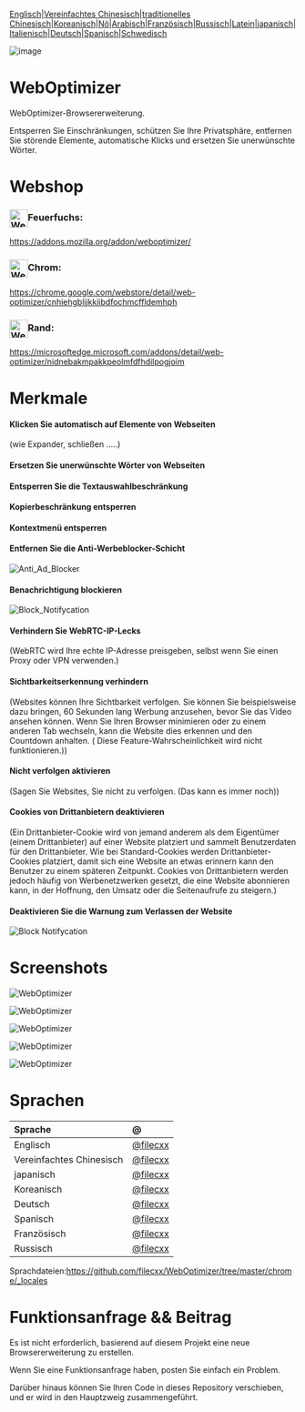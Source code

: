 [Englisch](./README.md)\|[Vereinfachtes Chinesisch](./README.zh-CN.md)\|[traditionelles Chinesisch](./README.zh-TW.md)\|[Koreanisch](./README.ko.md)\|[Nö](./README.hi.md)\|[Arabisch](./README.ar.md)\|[Französisch](./README.fr.md)\|[Russisch](./README.ru.md)\|[Latein](./README.la.md)\|[japanisch](./README.ja.md)\|[Italienisch](./README.it.md)\|[Deutsch](./README.de.md)\|[Spanisch](./README.es.md)\|[Schwedisch](./README.sv.md)

![image](chrome/icons/icon.png)

# WebOptimizer

WebOptimizer-Browsererweiterung.

Entsperren Sie Einschränkungen, schützen Sie Ihre Privatsphäre, entfernen Sie störende Elemente, automatische Klicks und ersetzen Sie unerwünschte Wörter.

# Webshop

### <img src="webstore/images/firefox.png" width="32" height="32" alt="WebOptimizer Firefox" align="center" />Feuerfuchs:

<https://addons.mozilla.org/addon/weboptimizer/>

### <img src="webstore/images/chrome.png" width="32" height="32" alt="WebOptimizer Chrome" align="center" />Chrom:

<https://chrome.google.com/webstore/detail/web-optimizer/cnhiehgbljjkkiibdfochmcffldemhph>

### <img src="webstore/images/edge.png" width="32" height="32" alt="WebOptimizer Edge" align="center" />Rand:

<https://microsoftedge.microsoft.com/addons/detail/web-optimizer/nidnebakmpakkpeolmfdfhdilpogjoim>

# Merkmale

#### Klicken Sie automatisch auf Elemente von Webseiten

(wie Expander, schließen .....)

#### Ersetzen Sie unerwünschte Wörter von Webseiten

#### Entsperren Sie die Textauswahlbeschränkung

#### Kopierbeschränkung entsperren

#### Kontextmenü entsperren

#### Entfernen Sie die Anti-Werbeblocker-Schicht

![Anti_Ad_Blocker](chrome/images/anti_adblock.png)

#### Benachrichtigung blockieren

![Block_Notifycation](chrome/images/notification.png)

#### Verhindern Sie WebRTC-IP-Lecks

(WebRTC wird Ihre echte IP-Adresse preisgeben, selbst wenn Sie einen Proxy oder VPN verwenden.)

#### Sichtbarkeitserkennung verhindern

(Websites können Ihre Sichtbarkeit verfolgen. Sie können Sie beispielsweise dazu bringen, 60 Sekunden lang Werbung anzusehen, bevor Sie das Video ansehen können. Wenn Sie Ihren Browser minimieren oder zu einem anderen Tab wechseln, kann die Website dies erkennen und den Countdown anhalten. ( Diese Feature-Wahrscheinlichkeit wird nicht funktionieren.))

#### Nicht verfolgen aktivieren

(Sagen Sie Websites, Sie nicht zu verfolgen. (Das kann es immer noch))

#### Cookies von Drittanbietern deaktivieren

(Ein Drittanbieter-Cookie wird von jemand anderem als dem Eigentümer (einem Drittanbieter) auf einer Website platziert und sammelt Benutzerdaten für den Drittanbieter. Wie bei Standard-Cookies werden Drittanbieter-Cookies platziert, damit sich eine Website an etwas erinnern kann den Benutzer zu einem späteren Zeitpunkt. Cookies von Drittanbietern werden jedoch häufig von Werbenetzwerken gesetzt, die eine Website abonnieren kann, in der Hoffnung, den Umsatz oder die Seitenaufrufe zu steigern.)

#### Deaktivieren Sie die Warnung zum Verlassen der Website

![Block Notifycation](chrome/images/leave_this_site.png)

# Screenshots

![WebOptimizer](screenshots/1.png)

![WebOptimizer](screenshots/2.png)

![WebOptimizer](screenshots/3.png)

![WebOptimizer](screenshots/auto_click.png)

![WebOptimizer](screenshots/replace_words_google.png)

# Sprachen

| Sprache                  | @                                      |
| :----------------------- | :------------------------------------- |
| Englisch                 | [@filecxx](https://github.com/filecxx) |
| Vereinfachtes Chinesisch | [@filecxx](https://github.com/filecxx) |
| japanisch                | [@filecxx](https://github.com/filecxx) |
| Koreanisch               | [@filecxx](https://github.com/filecxx) |
| Deutsch                  | [@filecxx](https://github.com/filecxx) |
| Spanisch                 | [@filecxx](https://github.com/filecxx) |
| Französisch              | [@filecxx](https://github.com/filecxx) |
| Russisch                 | [@filecxx](https://github.com/filecxx) |

Sprachdateien:<https://github.com/filecxx/WebOptimizer/tree/master/chrome/_locales>

# Funktionsanfrage && Beitrag

Es ist nicht erforderlich, basierend auf diesem Projekt eine neue Browsererweiterung zu erstellen.

Wenn Sie eine Funktionsanfrage haben, posten Sie einfach ein Problem.

Darüber hinaus können Sie Ihren Code in dieses Repository verschieben, und er wird in den Hauptzweig zusammengeführt.
